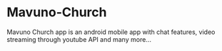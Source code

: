 # Mavuno-Church
Mavuno Church app is an android mobile app with chat features, video streaming through youtube API and many more...
